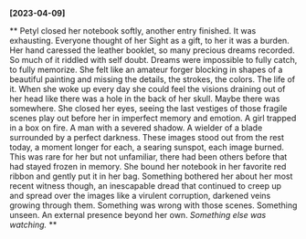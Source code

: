 **[2023-04-09]**

** 
Petyl closed her notebook softly, another entry finished. It was exhausting. Everyone thought of her Sight as a gift, to her it was a burden. Her hand caressed the leather booklet, so many precious dreams recorded. So much of it riddled with self doubt. Dreams were impossible to fully catch, to fully memorize. She felt like an amateur forger blocking in shapes of a beautiful painting and missing the details, the strokes, the colors. The life of it. When she woke up every day she could feel the visions draining out of her head like there was a hole in the back of her skull. Maybe there was somewhere. 
She closed her eyes, seeing the last vestiges of those fragile scenes play out before her in imperfect memory and emotion. A girl trapped in a box on fire. A man with a severed shadow. A wielder of a blade surrounded by a perfect darkness. These images stood out from the rest today, a moment longer for each, a searing sunspot, each image burned. This was rare for her but not unfamiliar, there had been others before that had stayed frozen in memory. She bound her notebook in her favorite red ribbon and gently put it in her bag. 
Something bothered her about her most recent witness though, an inescapable dread that continued to creep up and spread over the images like a virulent corruption, darkened veins growing through them. 
Something was wrong with those scenes. Something unseen. An external presence beyond her own. 
*Something else was watching.*
**